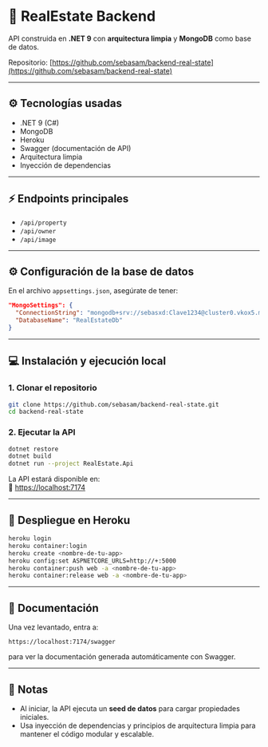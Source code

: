 # 🏡 RealEstate Backend

API construida en **.NET 9** con **arquitectura limpia** y **MongoDB** como base de datos.

Repositorio: [https://github.com/sebasam/backend-real-state](https://github.com/sebasam/backend-real-state)

---

## ⚙️ Tecnologías usadas

- .NET 9 (C#)
- MongoDB
- Heroku
- Swagger (documentación de API)
- Arquitectura limpia
- Inyección de dependencias

---

## ⚡ Endpoints principales

- `/api/property`
- `/api/owner`
- `/api/image`

---

## ⚙️ Configuración de la base de datos

En el archivo `appsettings.json`, asegúrate de tener:

```json
"MongoSettings": {
  "ConnectionString": "mongodb+srv://sebasxd:Clave1234@cluster0.vkox5.mongodb.net/RealEstateDb",
  "DatabaseName": "RealEstateDb"
}
```

---

## 💻 Instalación y ejecución local

### 1. Clonar el repositorio

```bash
git clone https://github.com/sebasam/backend-real-state.git
cd backend-real-state
```

### 2. Ejecutar la API

```bash
dotnet restore
dotnet build
dotnet run --project RealEstate.Api
```

La API estará disponible en:  
🔗 [https://localhost:7174](https://localhost:7174)

---

## 🚀 Despliegue en Heroku

```bash
heroku login
heroku container:login
heroku create <nombre-de-tu-app>
heroku config:set ASPNETCORE_URLS=http://+:5000
heroku container:push web -a <nombre-de-tu-app>
heroku container:release web -a <nombre-de-tu-app>
```

---

## 📑 Documentación

Una vez levantado, entra a:

```
https://localhost:7174/swagger
```

para ver la documentación generada automáticamente con Swagger.

---

## 📝 Notas

- Al iniciar, la API ejecuta un **seed de datos** para cargar propiedades iniciales.
- Usa inyección de dependencias y principios de arquitectura limpia para mantener el código modular y escalable.
